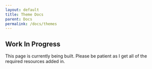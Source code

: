 ```yaml
---
layout: default
title: Theme Docs
parent: Docs
permalink: /docs/themes
---
```



## Work In Progress

This page is currently being built. Please be patient as I get all of the required resources added in.
